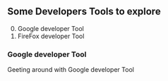## Some Developers Tools to explore

0. Google developer Tool
0. FireFox developer Tool 

### Google developer Tool

Geeting around with Google developer Tool
